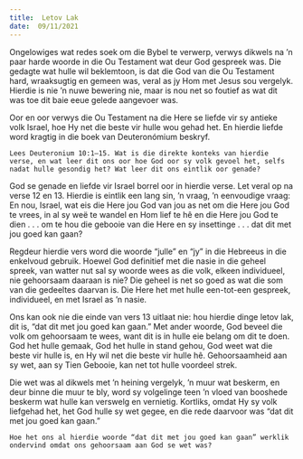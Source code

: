 ```yaml
---
title:  Letov Lak
date:  09/11/2021
---
```


Ongelowiges wat redes soek om die Bybel te verwerp, verwys dikwels na ’n paar harde woorde in die Ou Testament wat deur God gespreek was. Die gedagte wat hulle wil beklemtoon, is dat die God van die Ou Testament hard, wraaksugtig en gemeen was, veral as jy Hom met Jesus sou vergelyk.  Hierdie is nie ’n nuwe bewering nie, maar is nou net so foutief as wat dit was toe dit baie eeue gelede aangevoer was.

Oor en oor verwys die Ou Testament na die Here se liefde vir sy antieke volk Israel, hoe Hy net die beste vir hulle wou gehad het. En hierdie liefde word kragtig in die boek van Deuteronómium beskryf.

`Lees Deuteronium 10:1–15. Wat is die direkte konteks van hierdie verse, en wat leer dit ons oor hoe God oor sy volk gevoel het, selfs nadat hulle gesondig het? Wat leer dit ons eintlik oor genade?`

God se genade en liefde vir Israel borrel oor in hierdie verse.  Let veral op na verse 12 en 13. Hierdie is eintlik een lang sin, ’n vraag, ’n eenvoudige vraag:  En nou, Israel, wat eis die Here jou God van jou as net om die Here jou God te vrees, in al sy weë te wandel en Hom lief te hê en die Here jou God te dien . . . om te hou die gebooie van die Here en sy insettinge . . . dat dit met jou goed kan gaan?

Regdeur hierdie vers word die woorde “julle” en “jy” in die Hebreeus in die enkelvoud gebruik. Hoewel God definitief met die nasie in die geheel spreek, van watter nut sal sy woorde wees as die volk, elkeen individueel, nie gehoorsaam daaraan is nie? Die geheel is net so goed as wat die som van die gedeeltes daarvan is.  Die Here het met hulle een-tot-een gespreek, individueel, en met Israel as ’n nasie.

Ons kan ook nie die einde van vers 13 uitlaat nie:  hou hierdie dinge letov lak, dit is, “dat dit met jou goed kan gaan.”  Met ander woorde, God beveel die volk om gehoorsaam te wees, want dit is in hulle eie belang om dit te doen. God het hulle gemaak, God het hulle in stand gehou, God weet wat die beste vir hulle is, en Hy wil net die beste vir hulle hê. Gehoorsaamheid aan sy wet, aan sy Tien Gebooie,  kan net tot hulle voordeel strek.

Die wet was al dikwels met ’n heining vergelyk, ’n muur wat beskerm, en deur binne die muur te bly, word sy volgelinge teen ’n vloed van booshede beskerm wat hulle kan verswelg en vernietig.  Kortliks, omdat Hy sy volk liefgehad het, het God hulle sy wet gegee, en die rede daarvoor was “dat dit met jou goed kan gaan.”

`Hoe het ons al hierdie woorde “dat dit met jou goed kan gaan” werklik ondervind omdat ons gehoorsaam aan God se wet was?`